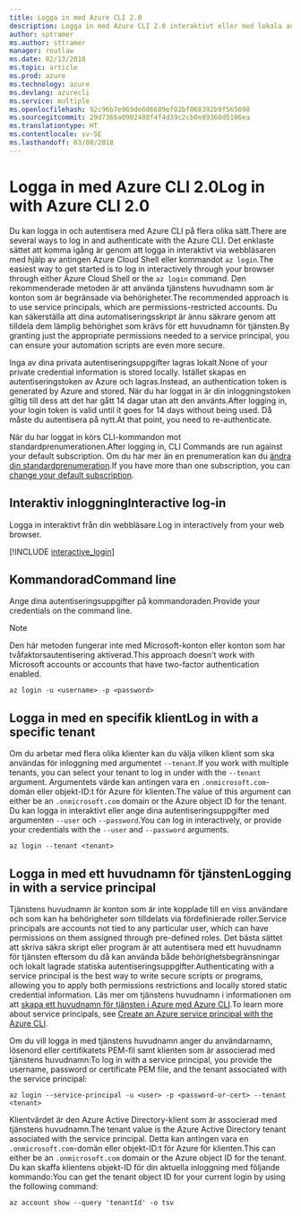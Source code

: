 ```yaml
---
title: Logga in med Azure CLI 2.0
description: Logga in med Azure CLI 2.0 interaktivt eller med lokala autentiseringsuppgifter
author: sptramer
ms.author: sttramer
manager: routlaw
ms.date: 02/13/2018
ms.topic: article
ms.prod: azure
ms.technology: azure
ms.devlang: azurecli
ms.service: multiple
ms.openlocfilehash: 92c96b7e969de686689ef02bf068392b9f565698
ms.sourcegitcommit: 29d7366a0902488f4f4d39c2cb0e89368d5186ea
ms.translationtype: HT
ms.contentlocale: sv-SE
ms.lasthandoff: 03/08/2018
---
```

# <a name="log-in-with-azure-cli-20"></a><span data-ttu-id="72e4c-103">Logga in med Azure CLI 2.0</span><span class="sxs-lookup"><span data-stu-id="72e4c-103">Log in with Azure CLI 2.0</span></span>

<span data-ttu-id="72e4c-104">Du kan logga in och autentisera med Azure CLI på flera olika sätt.</span><span class="sxs-lookup"><span data-stu-id="72e4c-104">There are several ways to log in and authenticate with the Azure CLI.</span></span> <span data-ttu-id="72e4c-105">Det enklaste sättet att komma igång är genom att logga in interaktivt via webbläsaren med hjälp av antingen Azure Cloud Shell eller kommandot `az login`.</span><span class="sxs-lookup"><span data-stu-id="72e4c-105">The easiest way to get started is to log in interactively through your browser through either Azure Cloud Shell or the `az login` command.</span></span>
<span data-ttu-id="72e4c-106">Den rekommenderade metoden är att använda tjänstens huvudnamn som är konton som är begränsade via behörigheter.</span><span class="sxs-lookup"><span data-stu-id="72e4c-106">The recommended approach is to use service principals, which are permissions-restricted accounts.</span></span> <span data-ttu-id="72e4c-107">Du kan säkerställa att dina automatiseringsskript är ännu säkrare genom att tilldela dem lämplig behörighet som krävs för ett huvudnamn för tjänsten.</span><span class="sxs-lookup"><span data-stu-id="72e4c-107">By granting just the appropriate permissions needed to a service principal, you can ensure your automation scripts are even more secure.</span></span>

<span data-ttu-id="72e4c-108">Inga av dina privata autentiseringsuppgifter lagras lokalt.</span><span class="sxs-lookup"><span data-stu-id="72e4c-108">None of your private credential information is stored locally.</span></span> <span data-ttu-id="72e4c-109">Istället skapas en autentiseringstoken av Azure och lagras.</span><span class="sxs-lookup"><span data-stu-id="72e4c-109">Instead, an authentication token is generated by Azure and stored.</span></span> <span data-ttu-id="72e4c-110">När du har loggat in är din inloggningstoken giltig till dess att det har gått 14 dagar utan att den använts.</span><span class="sxs-lookup"><span data-stu-id="72e4c-110">After logging in, your login token is valid until it goes for 14 days without being used.</span></span> <span data-ttu-id="72e4c-111">Då måste du autentisera på nytt.</span><span class="sxs-lookup"><span data-stu-id="72e4c-111">At that point, you need to re-authenticate.</span></span>

<span data-ttu-id="72e4c-112">När du har loggat in körs CLI-kommandon mot standardprenumerationen.</span><span class="sxs-lookup"><span data-stu-id="72e4c-112">After logging in, CLI Commands are run against your default subscription.</span></span> <span data-ttu-id="72e4c-113">Om du har mer än en prenumeration kan du [ändra din standardprenumeration](manage-azure-subscriptions-azure-cli.md).</span><span class="sxs-lookup"><span data-stu-id="72e4c-113">If you have more than one subscription, you can [change your default subscription](manage-azure-subscriptions-azure-cli.md).</span></span>

## <a name="interactive-log-in"></a><span data-ttu-id="72e4c-114">Interaktiv inloggning</span><span class="sxs-lookup"><span data-stu-id="72e4c-114">Interactive log-in</span></span>

<span data-ttu-id="72e4c-115">Logga in interaktivt från din webbläsare.</span><span class="sxs-lookup"><span data-stu-id="72e4c-115">Log in interactively from your web browser.</span></span>

[!INCLUDE [interactive_login](includes/interactive-login.md)]

## <a name="command-line"></a><span data-ttu-id="72e4c-116">Kommandorad</span><span class="sxs-lookup"><span data-stu-id="72e4c-116">Command line</span></span>

<span data-ttu-id="72e4c-117">Ange dina autentiseringsuppgifter på kommandoraden.</span><span class="sxs-lookup"><span data-stu-id="72e4c-117">Provide your credentials on the command line.</span></span>

> [!Note]
> <span data-ttu-id="72e4c-118">Den här metoden fungerar inte med Microsoft-konton eller konton som har tvåfaktorsautentisering aktiverad.</span><span class="sxs-lookup"><span data-stu-id="72e4c-118">This approach doesn't work with Microsoft accounts or accounts that have two-factor authentication enabled.</span></span>

```azurecli
az login -u <username> -p <password>
```

## <a name="log-in-with-a-specific-tenant"></a><span data-ttu-id="72e4c-119">Logga in med en specifik klient</span><span class="sxs-lookup"><span data-stu-id="72e4c-119">Log in with a specific tenant</span></span>

<span data-ttu-id="72e4c-120">Om du arbetar med flera olika klienter kan du välja vilken klient som ska användas för inloggning med argumentet `--tenant`.</span><span class="sxs-lookup"><span data-stu-id="72e4c-120">If you work with multiple tenants, you can select your tenant to log in under with the `--tenant` argument.</span></span> <span data-ttu-id="72e4c-121">Argumentets värde kan antingen vara en `.onmicrosoft.com`-domän eller objekt-ID:t för Azure för klienten.</span><span class="sxs-lookup"><span data-stu-id="72e4c-121">The value of this argument can either be an `.onmicrosoft.com` domain or the Azure object ID for the tenant.</span></span> <span data-ttu-id="72e4c-122">Du kan logga in interaktivt eller ange dina autentiseringsuppgifter med argumenten `--user` och `--password`.</span><span class="sxs-lookup"><span data-stu-id="72e4c-122">You can log in interactively, or provide your credentials with the `--user` and `--password` arguments.</span></span> 

```
az login --tenant <tenant>
```

## <a name="logging-in-with-a-service-principal"></a><span data-ttu-id="72e4c-123">Logga in med ett huvudnamn för tjänsten</span><span class="sxs-lookup"><span data-stu-id="72e4c-123">Logging in with a service principal</span></span>

<span data-ttu-id="72e4c-124">Tjänstens huvudnamn är konton som är inte kopplade till en viss användare och som kan ha behörigheter som tilldelats via fördefinierade roller.</span><span class="sxs-lookup"><span data-stu-id="72e4c-124">Service principals are accounts not tied to any particular user, which can have permissions on them assigned through pre-defined roles.</span></span> <span data-ttu-id="72e4c-125">Det bästa sättet att skriva säkra skript eller program är att autentisera med ett huvudnamn för tjänsten eftersom du då kan använda både behörighetsbegränsningar och lokalt lagrade statiska autentiseringsuppgifter.</span><span class="sxs-lookup"><span data-stu-id="72e4c-125">Authenticating with a service principal is the best way to write secure scripts or programs, allowing you to apply both permissions restrictions and locally stored static credential information.</span></span> <span data-ttu-id="72e4c-126">Läs mer om tjänstens huvudnamn i informationen om att [skapa ett huvudnamn för tjänsten i Azure med Azure CLI](create-an-azure-service-principal-azure-cli.md).</span><span class="sxs-lookup"><span data-stu-id="72e4c-126">To learn more about service principals, see [Create an Azure service principal with the Azure CLI](create-an-azure-service-principal-azure-cli.md).</span></span>

<span data-ttu-id="72e4c-127">Om du vill logga in med tjänstens huvudnamn anger du användarnamn, lösenord eller certifikatets PEM-fil samt klienten som är associerad med tjänstens huvudnamn:</span><span class="sxs-lookup"><span data-stu-id="72e4c-127">To log in with a service principal, you provide the username, password or certificate PEM file, and the tenant associated with the service principal:</span></span>

```azurecli
az login --service-principal -u <user> -p <password-or-cert> --tenant <tenant>
```

<span data-ttu-id="72e4c-128">Klientvärdet är den Azure Active Directory-klient som är associerad med tjänstens huvudnamn.</span><span class="sxs-lookup"><span data-stu-id="72e4c-128">The tenant value is the Azure Active Directory tenant associated with the service principal.</span></span> <span data-ttu-id="72e4c-129">Detta kan antingen vara en `.onmicrosoft.com`-domän eller objekt-ID:t för Azure för klienten.</span><span class="sxs-lookup"><span data-stu-id="72e4c-129">This can either be an `.onmicrosoft.com` domain or the Azure object ID for the tenant.</span></span>
<span data-ttu-id="72e4c-130">Du kan skaffa klientens objekt-ID för din aktuella inloggning med följande kommando:</span><span class="sxs-lookup"><span data-stu-id="72e4c-130">You can get the tenant object ID for your current login by using the following command:</span></span>

```azurecli
az account show --query 'tenantId' -o tsv
```
